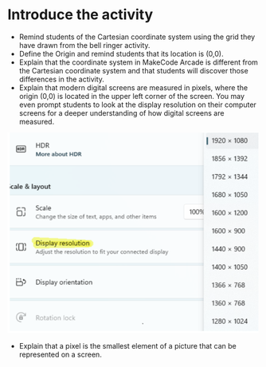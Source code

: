 # Introduce the activity
- Remind students of the Cartesian coordinate system using the grid they have drawn from the bell ringer activity.
- Define the Origin and remind students that its location is (0,0).
- Explain that the coordinate system in MakeCode Arcade is different from the Cartesian coordinate system and that students will discover those differences in the activity.
- Explain that modern digital screens are measured in pixels, where the origin (0,0) is located in the upper left corner of the screen. You may even prompt students to look at the display resolution on their computer screens for a deeper understanding of how digital screens are measured. 

![Chart of digital screen resolutions](assets/Resolutions-0.4.5.png)

- Explain that a pixel is the smallest element of a picture that can be represented on a screen.
